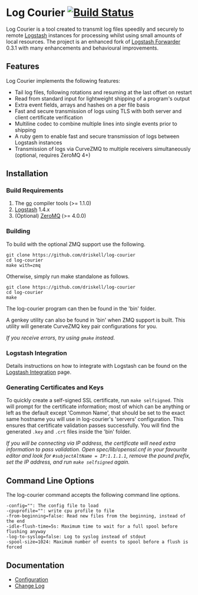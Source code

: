 # Log Courier [![Build Status](https://travis-ci.org/driskell/log-courier.svg?branch=stable)](https://travis-ci.org/driskell/log-courier)

Log Courier is a tool created to transmit log files speedily and securely to
remote [Logstash](http://logstash.net) instances for processing whilst using
small amounts of local resources. The project is an enhanced fork of
[Logstash Forwarder](https://github.com/elasticsearch/logstash-forwarder) 0.3.1
with many enhancements and behavioural improvements.

## Features

Log Courier implements the following features:

* Tail log files, following rotations and resuming at the last offset on
restart
* Read from standard input for lightweight shipping of a program's output
* Extra event fields, arrays and hashes on a per file basis
* Fast and secure transmission of logs using TLS with both server and client
certificate verification
* Multiline codec to combine multiple lines into single events prior to shipping
* A ruby gem to enable fast and secure transmission of logs between Logstash
instances
* Transmission of logs via CurveZMQ to multiple receivers simultaneously
(optional, requires ZeroMQ 4+)

## Installation

### Build Requirements

1. The [go](http://golang.org/doc/install) compiler tools (>= 1.1.0)
1. [Logstash](http://logstash.net) 1.4.x
1. (Optional) [ZeroMQ](http://zeromq.org/intro:get-the-software) (>= 4.0.0)

### Building

To build with the optional ZMQ support use the following.

    git clone https://github.com/driskell/log-courier
    cd log-courier
    make with=zmq

Otherwise, simply run make standalone as follows.

    git clone https://github.com/driskell/log-courier
    cd log-courier
    make

The log-courier program can then be found in the 'bin' folder.

A genkey utility can also be found in 'bin' when ZMQ support is built. This
utility will generate CurveZMQ key pair configurations for you.

*If you receive errors, try using `gmake` instead.*

### Logstash Integration

Details instructions on how to integrate with Logstash can be found on the
[Logstash Integration](docs/LogstashIntegration.md) page.

### Generating Certificates and Keys

To quickly create a self-signed SSL certificate, run `make selfsigned`. This
will prompt for the certificate information; most of which can be anything or
left as the default except 'Common Name', that should be set to the exact same
hostname you will use in log-courier's 'servers' configuration. This ensures
that certificate validation passes successfully. You will find the generated
`.key` and `.crt` files inside the 'bin' folder.

*If you will be connecting via IP address, the certificate will need extra
information to pass validation. Open spec/lib/openssl.cnf in your favourite
editor and look for `#subjectAltName = IP:1.1.1.1`, remove the pound prefix,
set the IP address, and run `make selfsigned` again.*

## Command Line Options

The log-courier command accepts the following command line options.

    -config="": The config file to load
    -cpuprofile="": write cpu profile to file
    -from-beginning=false: Read new files from the beginning, instead of the end
    -idle-flush-time=5s: Maximum time to wait for a full spool before flushing anyway
    -log-to-syslog=false: Log to syslog instead of stdout
    -spool-size=1024: Maximum number of events to spool before a flush is forced

## Documentation

* [Configuration](docs/Configuration.md)
* [Change Log](docs/ChangeLog.md)
